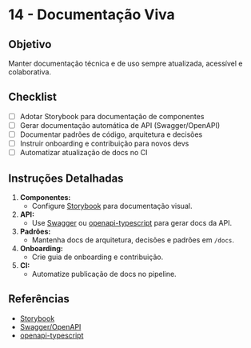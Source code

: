# 14 - Documentação Viva

## Objetivo
Manter documentação técnica e de uso sempre atualizada, acessível e colaborativa.

## Checklist
- [ ] Adotar Storybook para documentação de componentes
- [ ] Gerar documentação automática de API (Swagger/OpenAPI)
- [ ] Documentar padrões de código, arquitetura e decisões
- [ ] Instruir onboarding e contribuição para novos devs
- [ ] Automatizar atualização de docs no CI

## Instruções Detalhadas
1. **Componentes:**
   - Configure [Storybook](https://storybook.js.org/docs/react/get-started/install) para documentação visual.
2. **API:**
   - Use [Swagger](https://swagger.io/tools/open-source/) ou [openapi-typescript](https://github.com/drwpow/openapi-typescript) para gerar docs da API.
3. **Padrões:**
   - Mantenha docs de arquitetura, decisões e padrões em `/docs`.
4. **Onboarding:**
   - Crie guia de onboarding e contribuição.
5. **CI:**
   - Automatize publicação de docs no pipeline.

## Referências
- [Storybook](https://storybook.js.org/docs/react/get-started/install)
- [Swagger/OpenAPI](https://swagger.io/tools/open-source/)
- [openapi-typescript](https://github.com/drwpow/openapi-typescript)
